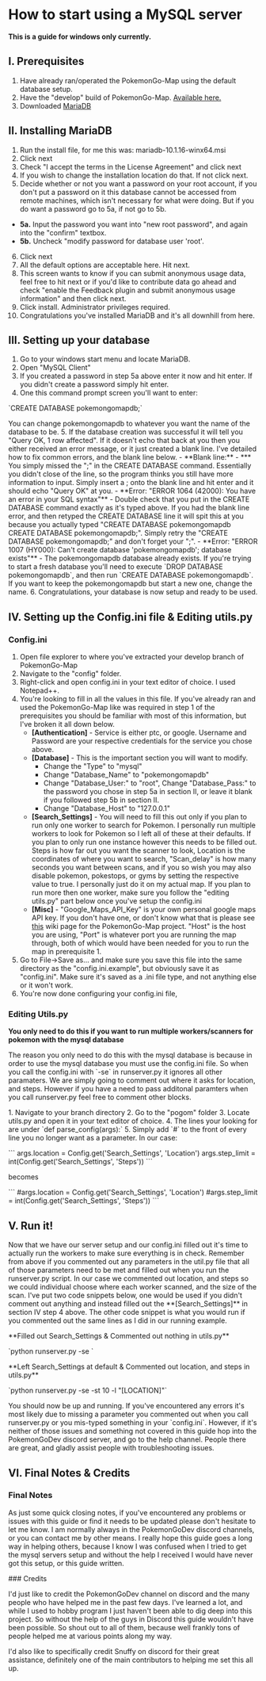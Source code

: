 # How to start using a MySQL server
**This is a guide for windows only currently.**

## I. Prerequisites 
1. Have already ran/operated the PokemonGo-Map using the default database setup. 
2. Have the "develop" build of PokemonGo-Map. [Available here.](https://github.com/AHAAAAAAA/PokemonGo-Map/archive/develop.zip)
3. Downloaded [MariaDB](https://downloads.mariadb.org/)

## II. Installing MariaDB
1. Run the install file, for me this was: mariadb-10.1.16-winx64.msi
2. Click next
3. Check "I accept the terms in the License Agreement" and click next
4. If you wish to change the installation location do that. If not click next.
5. Decide whether or not you want a password on your root account, if you don't put a password on it this database cannot be accessed from remote machines, which isn't necessary for what were doing. But if you do want a password go to 5a, if not go to 5b.
  - **5a.** Input the password you want into "new root password", and again into the "confirm" textbox. 
  - **5b.** Uncheck "modify password for database user 'root'.
6. Click next
7. All the default options are acceptable here. Hit next.
8. This screen wants to know if you can submit anonymous usage data, feel free to hit next or if you'd like to contribute data go ahead and check "enable the Feedback plugin and submit anonymous usage information" and then click next.
9. Click install. Administrator privileges required. 
10. Congratulations you've installed MariaDB and it's all downhill from here. 

## III. Setting up your database 
1. Go to your windows start menu and locate MariaDB.
2. Open "MySQL Client"
3. If you created a password in step 5a above enter it now and hit enter. If you didn't create a password simply hit enter.
4. One this command prompt screen you'll want to enter: 
 <p>`CREATE DATABASE pokemongomapdb;`</p>
    You can change pokemongomapdb to whatever you want the name of the database to be.
5. If the database creation was successful it will tell you "Query OK, 1 row affected". If it doesn't echo that back at you then you either received an error message, or it just created a blank line. I've detailed how to fix common errors, and the blank line below.
    - **Blank line:** - 
***
You simply missed the ";" in the CREATE DATABASE command. Essentially you didn't close of the line, so the program thinks you still have more information to input. Simply insert a ; onto the blank line and hit enter and it should echo "Query OK" at you. 
    - **Error: "ERROR 1064 (42000): You have an error in your SQL syntax"** - Double check that you put in the CREATE DATABASE command exactly as it's typed above. If you had the blank line error, and then retyped the CREATE DATABASE line it will spit this at you because you actually typed "CREATE DATABASE pokemongomapdb CREATE DATABASE pokemongomapdb;". Simply retry the "CREATE DATABASE pokemongomapdb;" and don't forget your ";".
    - **Error: "ERROR 1007 (HY000): Can't create database 'pokemongomapdb'; database exists"** - The pokemongomapdb database already exists. 
If you're trying to start a fresh database you'll need to execute `DROP DATABASE pokemongomapdb`, and then run `CREATE DATABASE pokemongomapdb`. If you want to keep the pokemongomapdb but start a new one, change the name. 
6. Congratulations, your database is now setup and ready to be used. 

## IV. Setting up the Config.ini file & Editing utils.py
### Config.ini
1. Open file explorer to where you've extracted your develop branch of PokemonGo-Map
2. Navigate to the "config" folder.
3. Right-click and open config.ini in your text editor of choice. I used Notepad++.
4. You're looking to fill in all the values in this file. If you've already ran and used the PokemonGo-Map like was required in step 1 of the prerequisites you should be familiar with most of this information, but I've broken it all down below.
    - **[Authentication]** - Service is either ptc, or google. Username and Password are your respective credentials for the service you chose above.
    - **[Database]** - This is the important section you will want to modify. 
        - Change the "Type" to "mysql" 
        - Change "Database_Name" to "pokemongomapdb"
        - Change "Database_User:" to "root", Change "Database_Pass:" to the password you chose in step 5a in section II, or leave it blank if you followed step 5b in section II.
        - Change "Database_Host" to "127.0.0.1"
    - **[Search_Settings]** - You will need to fill this out only if you plan to run only one worker to search for Pokemon. I personally run multiple workers to look for Pokemon so I left all of these at their defaults. If you plan to only run one instance however this needs to be filled out. Steps is how far out you want the scanner to look, Location is the coordinates of where you want to search, "Scan_delay" is how many seconds you want between scans, and if you so wish you may also disable pokemon, pokestops, or gyms by setting the respective value to true. I personally just do it on my actual map. If you plan to run more then one worker, make sure you follow the "editing utils.py" part below once you've setup the config.ini 
    - **[Misc]** - "Google_Maps_API_Key" is your own personal google maps API key. If you don't have one, or don't know what that is please see [this](https://github.com/AHAAAAAAA/PokemonGo-Map/wiki/Google-Maps-API:-a-brief-guide-to-your-own-key) wiki page for the PokemonGo-Map project. "Host" is the host you are using, "Port" is whatever port you are running the map through, both of which would have been needed for you to run the map in prerequisite 1. 
5. Go to File->Save as... and make sure you save this file into the same directory as the "config.ini.example", but obviously save it as "config.ini". Make sure it's saved as a .ini file type, and not anything else or it won't work. 
6. You're now done configuring your config.ini file, 

### Editing Utils.py
**You only need to do this if you want to run multiple workers/scanners for pokemon with the mysql database**
<p>The reason you only need to do this with the mysql database is because in order to use the mysql database you must use the config.ini file. So when you call the config.ini with `-se` in runserver.py it ignores all other paramaters. We are simply going to comment out where it asks for location, and steps. However if you have a need to pass additonal paramters when you call runserver.py feel free to comment other blocks. </p>
1. Navigate to your branch directory
2. Go to the "pogom" folder
3. Locate utils.py and open it in your text editor of choice. 
4. The lines your looking for are under `def parse_config(args):` 
5. Simply add `#` to the front of every line you no longer want as a parameter. In our case: <p></p>
```
    args.location = Config.get('Search_Settings', 'Location')
    args.step_limit = int(Config.get('Search_Settings', 'Steps'))
```
<p>becomes </p>
```
    #args.location = Config.get('Search_Settings', 'Location')
    #args.step_limit = int(Config.get('Search_Settings', 'Steps'))
```

## V. Run it!
<p>Now that we have our server setup and our config.ini filled out it's time to actually run the workers to make sure everything is in check. Remember from above if you commented out any parameters in the util.py file that all of those parameters need to be met and filled out when you run the runserver.py script. In our case we commented out location, and steps so we could individual choose where each worker scanned, and the size of the scan. I've put two code snippets below, one would be used if you didn't comment out anything and instead filled out the **[Search_Settings]** in section IV step 4 above. The other code snippet is what you would run if you commented out the same lines as I did in our running example.</p>
**Filled out Search_Settings & Commented out nothing in utils.py**<p></p>
`python runserver.py -se `
<p> </p>
**Left Search_Settings at default & Commented out location, and steps in utils.py**
<p> </p>
`python runserver.py -se -st 10 -l "[LOCATION]"`
<p>You should now be up and running. If you've encountered any errors it's most likely due to missing a parameter you commented out when you call runserver.py or you mis-typed something in your `config.ini`. However, if it's neither of those issues and something not covered in this guide hop into the PokemonGoDev discord server, and go to the help channel. People there are great, and gladly assist people with troubleshooting issues.</p>

## VI. Final Notes & Credits
### Final Notes
<p>As just some quick closing notes, if you've encountered any problems or issues with this guide or find it needs to be updated please don't hesitate to let me know. I am normally always in the PokemonGoDev discord channels, or you can contact me by other means. I really hope this guide goes a long way in helping others, because I know I was confused when I tried to get the mysql servers setup and without the help I received I would have never got this setup, or this guide written.</p>
### Credits
<p>I'd just like to credit the PokemonGoDev channel on discord and the many people who have helped me in the past few days. I've learned a lot, and while I used to hobby program I just haven't been able to dig deep into this project. So without the help of the guys in Discord this guide wouldn't have been possible. So shout out to all of them, because well frankly tons of people helped me at various points along my way. </p>
<p>I'd also like to specifically credit Snuffy on discord for their great assistance, definitely one of the main contributors to helping me set this all up.</p>
